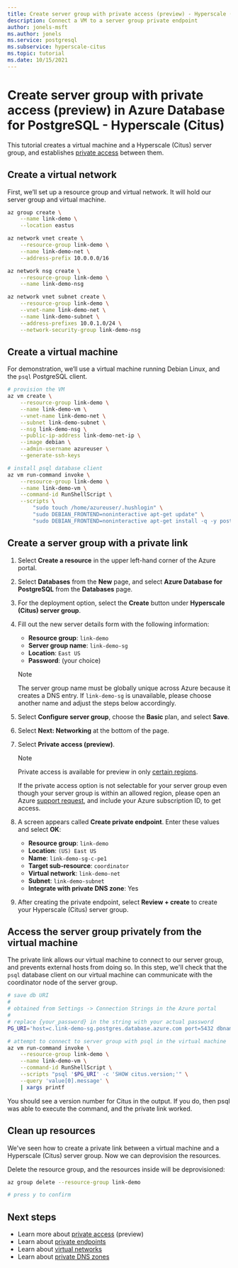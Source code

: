 ```yaml
---
title: Create server group with private access (preview) - Hyperscale (Citus) - Azure Database for PostgreSQL
description: Connect a VM to a server group private endpoint
author: jonels-msft
ms.author: jonels
ms.service: postgresql
ms.subservice: hyperscale-citus
ms.topic: tutorial
ms.date: 10/15/2021
---
```


# Create server group with private access (preview) in Azure Database for PostgreSQL - Hyperscale (Citus)

This tutorial creates a virtual machine and a Hyperscale (Citus) server group,
and establishes [private access](concepts-hyperscale-private-access.md) between
them.

## Create a virtual network

First, we’ll set up a resource group and virtual network. It will hold our
server group and virtual machine.

```sh
az group create \
	--name link-demo \
	--location eastus

az network vnet create \
	--resource-group link-demo \
	--name link-demo-net \
	--address-prefix 10.0.0.0/16

az network nsg create \
	--resource-group link-demo \
	--name link-demo-nsg

az network vnet subnet create \
	--resource-group link-demo \
	--vnet-name link-demo-net \
	--name link-demo-subnet \
	--address-prefixes 10.0.1.0/24 \
	--network-security-group link-demo-nsg
```

## Create a virtual machine

For demonstration, we’ll use a virtual machine running Debian Linux, and the
`psql` PostgreSQL client.

```sh
# provision the VM
az vm create \
	--resource-group link-demo \
	--name link-demo-vm \
	--vnet-name link-demo-net \
	--subnet link-demo-subnet \
	--nsg link-demo-nsg \
	--public-ip-address link-demo-net-ip \
	--image debian \
	--admin-username azureuser \
	--generate-ssh-keys

# install psql database client
az vm run-command invoke \
	--resource-group link-demo \
	--name link-demo-vm \
	--command-id RunShellScript \
	--scripts \
		"sudo touch /home/azureuser/.hushlogin" \
		"sudo DEBIAN_FRONTEND=noninteractive apt-get update" \
		"sudo DEBIAN_FRONTEND=noninteractive apt-get install -q -y postgresql-client"
```

## Create a server group with a private link

1. Select **Create a resource** in the upper left-hand corner of the Azure portal.

2. Select **Databases** from the **New** page, and select **Azure Database for
   PostgreSQL** from the **Databases** page.

3. For the deployment option, select the **Create** button under **Hyperscale
   (Citus) server group**.

4. Fill out the new server details form with the following information:

	- **Resource group**: `link-demo`
	- **Server group name**: `link-demo-sg`
	- **Location**: `East US`
	- **Password**: (your choice)

	> [!NOTE]
	>
	> The server group name must be globally unique across Azure because it
	> creates a DNS entry. If `link-demo-sg` is unavailable, please choose
	> another name and adjust the steps below accordingly.

5. Select **Configure server group**, choose the **Basic** plan, and select
   **Save**.

6. Select **Next: Networking** at the bottom of the page.

7. Select **Private access (preview)**.

	> [!NOTE]
	>
	> Private access is available for preview in only [certain
	> regions](concepts-hyperscale-limits.md#regions).
	>
	> If the private access option is not selectable for your server group
	> even though your server group is within an allowed region,
	> please open an Azure [support
	> request](https://portal.azure.com/#blade/Microsoft_Azure_Support/HelpAndSupportBlade/newsupportrequest),
	> and include your Azure subscription ID, to get access.

8. A screen appears called **Create private endpoint**. Enter these values and
   select **OK**:

	- **Resource group**: `link-demo`
	- **Location**: `(US) East US`
	- **Name**: `link-demo-sg-c-pe1`
	- **Target sub-resource**: `coordinator`
	- **Virtual network**: `link-demo-net`
	- **Subnet**: `link-demo-subnet`
	- **Integrate with private DNS zone**: Yes

9. After creating the private endpoint, select **Review + create** to create
   your Hyperscale (Citus) server group.

## Access the server group privately from the virtual machine

The private link allows our virtual machine to connect to our server group,
and prevents external hosts from doing so. In this step, we'll check that
the `psql` database client on our virtual machine can communicate with the
coordinator node of the server group.

```sh
# save db URI
#
# obtained from Settings -> Connection Strings in the Azure portal
#
# replace {your_password} in the string with your actual password
PG_URI='host=c.link-demo-sg.postgres.database.azure.com port=5432 dbname=citus user=citus password={your_password} sslmode=require'

# attempt to connect to server group with psql in the virtual machine
az vm run-command invoke \
	--resource-group link-demo \
	--name link-demo-vm \
	--command-id RunShellScript \
	--scripts "psql '$PG_URI' -c 'SHOW citus.version;'" \
	--query 'value[0].message' \
	| xargs printf
```

You should see a version number for Citus in the output. If you do, then psql
was able to execute the command, and the private link worked.

## Clean up resources

We've seen how to create a private link between a virtual machine and a
Hyperscale (Citus) server group. Now we can deprovision the resources.

Delete the resource group, and the resources inside will be deprovisioned:

```sh
az group delete --resource-group link-demo

# press y to confirm
```

## Next steps

* Learn more about [private access](concepts-hyperscale-private-access.md)
  (preview)
* Learn about [private
  endpoints](../private-link/private-endpoint-overview.md)
* Learn about [virtual
  networks](../virtual-network/concepts-and-best-practices.md)
* Learn about [private DNS zones](../dns/private-dns-overview.md)